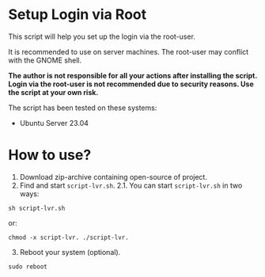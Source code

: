 # Setup Login via Root

This script will help you set up the login via the root-user.

It is recommended to use on server machines. The root-user may conflict with the GNOME shell.

**The author is not responsible for all your actions after installing the script. Login via the root-user is not recommended due to security reasons. Use the script at your own risk.** 

The script has been tested on these systems:
- Ubuntu Server 23.04

# How to use?
1. Download zip-archive containing open-source of project.
2. Find and start `script-lvr.sh`.
2.1. You can start `script-lvr.sh` in two ways:

`sh script-lvr.sh`

or:

`chmod -x script-lvr.
./script-lvr.`

3. Reboot your system (optional).

`sudo reboot`
